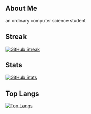 ## About Me
an ordinary computer science student

## Streak
[![GitHub Streak](https://streak-stats.demolab.com/?user=elshiraphine)](https://git.io/streak-stats)

## Stats
[![GitHub Stats](https://github-readme-stats.vercel.app/api?username=elshiraphine)](https://github.com/anuraghazra/github-readme-stats)

## Top Langs
[![Top Langs](https://github-readme-stats.vercel.app/api/top-langs/?username=elshiraphine&layout=compact)](https://github.com/anuraghazra/github-readme-stats)
